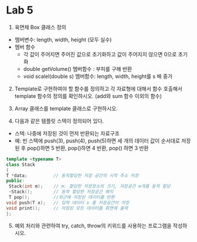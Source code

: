 # Lab 5

1. 육면체 Box 클래스 정의 
  * 멤버변수: length, width, height (모두 실수)
  * 멤버 함수
    - 각 값이 주어지면 주어진 값으로 초기화하고 값이 주어지지 않으면 0으로 초기화
    - double getVolume() 멤버함수 : 부피를 구해 반환
    - void scalel(double s) 멤버함수: length, width, height를 s 배 중가

2. Template로 구현하여야 할 함수를 정의하고 각 자료형에 대해서 함수 호출해서 template 함수의 정의를 확인하시오. (add와 sum 함수 이외의 함수)


3. Array 클래스를 template 클래스로 구현하시오.


4. 다음과 같은 템플릿 스텍이 정의되어 있다. 
  * 스텍: 나중에 저장된 것이 먼저 반환되는 자료구조 
  * 예: 빈 스택에 push(3), push(4), push(5)하면 세 개의 데이터 값이 순서대로 저장된 후
    pop()하면 5 반환, pop()하면 4 반환, pop() 하면 3 반환 
    
```cpp
template <typename T>
class Stack 
{
T *data;          // 동적할당한 저장 공간의 시작 주소 저장
public:
 Stack(int m);    // m: 할당한 저장장소의 크기, 저장공간 m개를 동적 할당 
 ~Stack();        // 동적 할당한 저장공간 해지
 T pop();         //최근에 저장된 데이터를 반환
void push(T x);   // 입력 데이터 x 를 저장공간이 저장 
void print();     // 저장된 모든 데이터를 화면에 출력
};
```
5. 예외 처리와 관련하여 try, catch, throw의 키위드를 사용하는 프로그램을 작성하시오.

